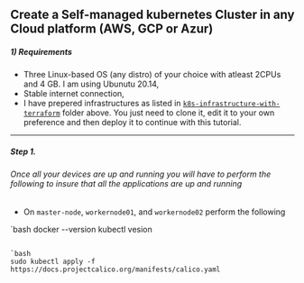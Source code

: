 ## Create a Self-managed kubernetes Cluster in any Cloud platform (AWS, GCP or Azur)

##### 1) Requirements

- Three Linux-based OS (any distro) of your choice with atleast 2CPUs and 4 GB. I am using Ubunutu 20.14,
- Stable internet connection,
- I have prepered infrastructures as listed in [`k8s-infrastructure-with-terraform`](https://github.com/asongent/Create-Self-Managed-k8s-Cluster/tree/master/k8s-infrastructure-with-terraform) folder above. You just need to clone it, edit it to your own preference and then deploy it to continue with this tutorial.  

----

##### Step 1.

###### Once all your devices are up and running you will have to perform the following to insure that all the applications are up and running

- On `master-node`, `workernode01`, and `workernode02` perform the following

`bash
docker --version
kubectl vesion
```

`bash
sudo kubectl apply -f https://docs.projectcalico.org/manifests/calico.yaml
```